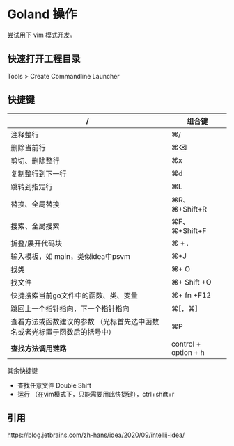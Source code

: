 # Goland 操作

尝试用下 vim 模式开发。

## 快速打开工程目录

Tools > Create Commandline Launcher

## 快捷键

|  /   | 组合键 |
|  ----  | ----  |
| 注释整行  | ⌘/  |
| 删除当前行 |  ⌘⌫ | 
| 剪切、删除整行  | ⌘x  |
| 复制整行到下一行  | ⌘d  |
|  跳转到指定行   |⌘L   |
|  替换、全局替换   | ⌘R、 ⌘+Shift+R  |
|  搜索、全局搜索   | ⌘F、 ⌘+Shift+F |
| 折叠/展开代码块 |  ⌘ + . |
| 输入模板，如 main，类似idea中psvm | ⌘+J | 
| 找类 | ⌘+ O | 
| 找文件 | ⌘+ Shift +O |
| 快捷搜索当前go文件中的函数、类、变量 | ⌘+ fn +F12 | 
| 跳回上一个指针指向，下一个指针指向 | ⌘[，⌘] |
| 查看方法或函数建议的参数 （光标首先选中函数名或者光标置于函数后的括号中）| ⌘P | 
| <b>查找方法调用链路</b> | control + option + h | 

其余快捷键 

- 查找任意文件 Double Shift
- 运行  （在vim模式下，只能需要用此快捷键），ctrl+shift+r 

## 引用

https://blog.jetbrains.com/zh-hans/idea/2020/09/intellij-idea/